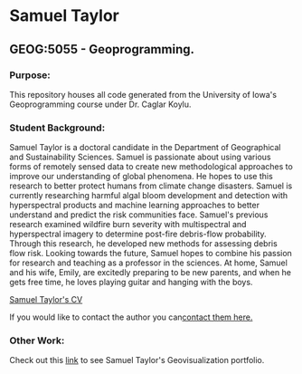 # Samuel Taylor 

## GEOG:5055 - Geoprogramming.


### Purpose:
This repository houses all code generated from the University of Iowa's Geoprogramming course under Dr. Caglar Koylu.

### Student Background:
Samuel Taylor is a doctoral candidate in the Department of Geographical and Sustainability Sciences. Samuel is passionate about using various forms of remotely sensed data to create new methodological approaches to improve our understanding of global phenomena. He hopes to use this research to better protect humans from climate change disasters. Samuel is currently researching harmful algal bloom development and detection with hyperspectral products and machine learning approaches to better understand and predict the risk communities face. Samuel's previous research examined wildfire burn severity with multispectral and hyperspectral imagery to determine post-fire debris-flow probability. Through this research, he developed new methods for assessing debris flow risk. Looking towards the future, Samuel hopes to combine his passion for research and teaching as a professor in the sciences. At home, Samuel and his wife, Emily, are excitedly preparing to be new parents, and when he gets free time, he loves playing guitar and hanging with the boys. 

[Samuel Taylor's CV](/files/Samuel_Taylor_CV_4_12_24.pdf)

If you would like to contact the author you can<a class="nav-link" href="mailto:samuel-zebarth@uiowa.edu">contact them here.</a> 

### Other Work:
Check out this [link](https://geog3540.github.io/skzebarth/) to see Samuel Taylor's Geovisualization portfolio.